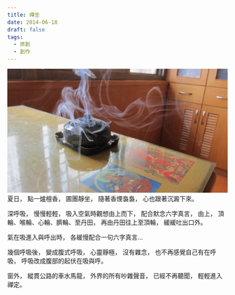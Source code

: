 ```yaml
---
title: 禪坐
date: 2014-06-18
draft: false
tags:
  - 原創
  - 創作
---
```


![image](5601.jpg)
夏日，
點一爐檀香，
圃團靜坐，
隨著香煙裊裊，
心也跟著沉澱下來。

深呼吸，
慢慢輕輕，
吸入空氣時觀想由上而下，
配合默念六字真言，
由上，
頂輪、喉輪、心輪、臍輪、至丹田，
再由丹田往上至頂輪，
緩緩吐出口外。

氣在吸進入與呼出時，
各緩慢配合一句六字真言...

幾個呼吸後，
變成腹式呼吸，
心靈靜極，
沒有雜念，
也不再感覺自己有在呼吸，
呼吸改成腹部的起伏在吸與呼。

窗外，
縱貫公路的車水馬龍，
外界的所有吵雜聲音，
已經不再聽聞，
輕輕進入禪定。